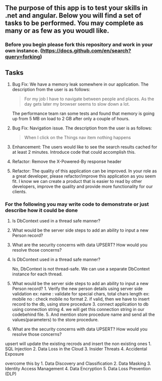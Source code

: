 ## The purpose of this app is to test your skills in .net and angular.  Below you will find a set of tasks to be performed.  You may complete as many or as few as you woudl like.

### Before you begin please fork this repository and work in your own instance. (https://docs.github.com/en/search?query=forking)

## Tasks
1. Bug Fix:  We have a memory leak somewhere in our application.  The description from the user is as follows:
	> For my job I have to navigate between people and places.  As the day gets later my browser seems to slow down a lot.
	
	The performance team ran some tests and found that memory is going up from 5 MB on load to 2 GB after only a couple of hours.
2. Bug Fix:  Navigation issue.  The description from the user is as follows:
	> When I click on the Things nav item nothing happens

3. Enhancement:  The users would like to see the search results cached for at least 2 minutes.  Introduce code that could accomplish this.

4. Refactor:  Remove the X-Powered-By response header

5. Refactor:  The quality of this application can be improved.  In your role as a great developer, please refactor/improve this application as you seem fit.  I know we can create a product that is easier to read by other developers, improve the quality and provide more functionality for our clients.

### For the following you may write code to demonstrate or just describe how it could be done

1. Is DbContext used in a thread safe manner?

2. What would be the server side steps to add an ability to input a new Person record?

3. What are the security concerns with data UPSERT?  How would you resolve those concerns?


1. Is DbContext used in a thread safe manner?

   No, DbContext is not thread-safe.  We can use a separate DbContext instance for each thread.


2. What would be the server side steps to add an ability to input a new Person record?
       1.  Verify the new person details using server side validation 
           ex: name : validate for special chars, total chars length 
           ex: mobile no : check mobile no format
       2. if valid, then we have to insert record to the db, using store procedure
       3. connect application to db using connection string
       4. we will get this connection string in our codebehind file.
       5. And mention store procedure name and send all the values(parameters) to the store procedure.
       

       
3. What are the security concerns with data UPSERT? How would you resolve those concerns?
 
upsert will update the existing recrods and insert the non existing ones
     1. SQL Injection
     2. Data Loss in the Cloud
     3. Insider Threats
     4. Accidental Exposure

 overcome this by 
    1. Data Discovery and Classification
    2. Data Masking
    3. Identity Access Management
    4. Data Encryption
    5. Data Loss Prevention (DLP)

